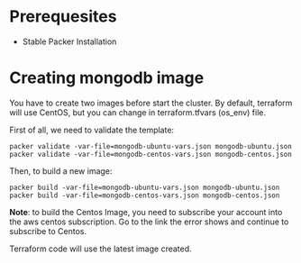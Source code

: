 # Prerequesites
 - Stable Packer Installation

# Creating mongodb image

You have to create two images before start the cluster. By default, terraform will use CentOS, but you can change in terraform.tfvars (os_env) file.

First of all, we need to validate the template:

```
packer validate -var-file=mongodb-ubuntu-vars.json mongodb-ubuntu.json
packer validate -var-file=mongodb-centos-vars.json mongodb-centos.json
```

Then, to build a new image:
```
packer build -var-file=mongodb-ubuntu-vars.json mongodb-ubuntu.json
packer build -var-file=mongodb-centos-vars.json mongodb-centos.json
```
**Note**: to build the Centos Image, you need to subscribe your account into the aws centos subscription. Go to the link the error shows and continue to subscribe to Centos.

Terraform code will use the latest image created.
